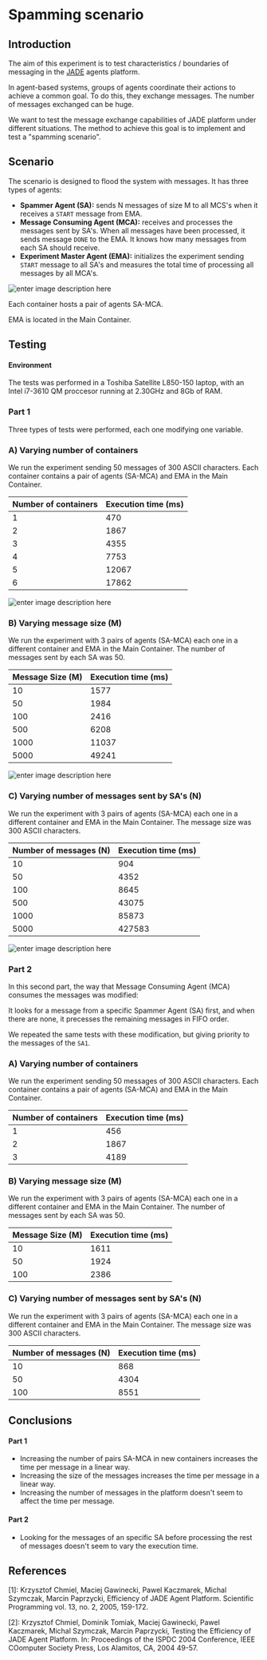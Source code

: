# Spamming scenario

## Introduction 

The aim of this experiment is to test characteristics / boundaries of messaging in the [JADE](http://jade.tilab.com/) agents platform. 

In agent-based systems, groups of agents coordinate their actions to achieve a common goal. To do this, they exchange messages. The number of messages exchanged can be huge. 

We want to test the message exchange capabilities of JADE platform under different situations. The method to achieve this goal is to implement and test a "spamming scenario".

## Scenario

The scenario is designed to flood the system with messages. It has three types of agents:

- **Spammer Agent (SA):** sends N messages of size M to all MCS's when it receives a `START` message from EMA. 
- **Message Consuming Agent (MCA):** receives and processes the messages sent by SA's. When all messages have been processed, it sends message `DONE` to the EMA. It knows how many messages from each SA should receive. 
- **Experiment Master Agent (EMA):** initializes the experiment sending `START`  message to all SA's and measures the total time of processing all messages by all MCA's. 

![enter image description here](https://raw.githubusercontent.com/davidmigloz/spamming-scenario-agents/master/doc/img/scenario.jpg "Scenario")

Each container hosts a pair of agents SA-MCA. 

EMA is located in the Main Container.

## Testing

#### Environment
The tests was performed in a Toshiba Satellite L850-150 laptop, with an Intel i7-3610 QM proccesor running at 2.30GHz and 8Gb of RAM.

### Part 1

Three types of tests were performed, each one modifying one variable.

### A) Varying number of containers
We run the experiment sending 50 messages of 300 ASCII characters. Each container contains a pair of agents (SA-MCA) and EMA in the Main Container.

| Number of containers 	| Execution time (ms) 	|
|----------------------	|---------------------	|
| 1                    	| 470                 	|
| 2                    	| 1867                	|
| 3                    	| 4355                	|
| 4                    	| 7753                	|
| 5                    	| 12067               	|
| 6                    	| 17862               	|

![enter image description here](https://raw.githubusercontent.com/davidmigloz/spamming-scenario-agents/master/doc/img/1a.jpg)

### B) Varying message size (M)

We run the experiment with 3 pairs of agents (SA-MCA) each one in a different container and EMA in the Main Container. The number of messages sent by each SA was 50.

| Message Size (M) 	| Execution time (ms) 	|
|------------------	|---------------------	|
| 10               	| 1577                	|
| 50               	| 1984                	|
| 100              	| 2416                	|
| 500              	| 6208                	|
| 1000             	| 11037               	|
| 5000             	| 49241               	|

![enter image description here](https://github.com/davidmigloz/spamming-scenario-agents/blob/master/doc/img/1b.jpg)

### C) Varying number of messages sent by SA's (N)

We run the experiment with 3 pairs of agents (SA-MCA) each one in a different container and EMA in the Main Container. The message size was 300 ASCII characters.

| Number of messages (N) 	| Execution time (ms) 	|
|------------------------	|---------------------	|
| 10                     	| 904                 	|
| 50                     	| 4352                	|
| 100                    	| 8645                	|
| 500                    	| 43075               	|
| 1000                   	| 85873               	|
| 5000                   	| 427583              	|

![enter image description here](https://raw.githubusercontent.com/davidmigloz/spamming-scenario-agents/master/doc/img/1c.jpg)

### Part 2

In this second part, the way that Message Consuming Agent (MCA) consumes the messages was modified: 

It looks for a message from a specific Spammer Agent (SA) first, and when there are none, it precesses the remaining messages in FIFO order.

We repeated the same tests with these modification, but giving priority to the messages of the `SA1`.

### A) Varying number of containers
We run the experiment sending 50 messages of 300 ASCII characters. Each container contains a pair of agents (SA-MCA) and EMA in the Main Container.

| Number of containers 	| Execution time (ms) 	|
|----------------------	|---------------------	|
| 1                    	| 456                 	|
| 2                    	| 1867                	|
| 3                    	| 4189                	|


### B) Varying message size (M)

We run the experiment with 3 pairs of agents (SA-MCA) each one in a different container and EMA in the Main Container. The number of messages sent by each SA was 50.

| Message Size (M) 	| Execution time (ms) 	|
|------------------	|---------------------	|
| 10               	| 1611                	|
| 50               	| 1924                	|
| 100              	| 2386                	|


### C) Varying number of messages sent by SA's (N)

We run the experiment with 3 pairs of agents (SA-MCA) each one in a different container and EMA in the Main Container. The message size was 300 ASCII characters.

| Number of messages (N) 	| Execution time (ms) 	|
|------------------------	|---------------------	|
| 10                     	| 868                 	|
| 50                     	| 4304                	|
| 100                    	| 8551                	|

## Conclusions

#### Part 1

- Increasing the number of pairs SA-MCA in new containers increases the time per message in a linear way.
- Increasing the size of the messages increases the time per message in a linear way.
- Increasing the number of messages in the platform doesn't seem to affect the time per message.

#### Part 2

- Looking for the messages of an specific SA before processing the rest of messages doesn't seem to vary the execution time. 

## References

[1]: Krzysztof Chmiel, Maciej Gawinecki, Pawel Kaczmarek, Michal Szymczak, Marcin  Paprzycki, Efficiency of JADE Agent Platform. Scientific Programming vol. 13, no. 2, 2005, 159-172.

[2]: Krzysztof Chmiel, Dominik Tomiak, Maciej Gawinecki, Pawel Kaczmarek, Michal Szymczak, Marcin  Paprzycki, Testing the Efficiency of JADE Agent Platform. In: Proceedings of the ISPDC 2004 Conference, IEEE COomputer Society Press, Los Alamitos, CA, 2004 49-57.
